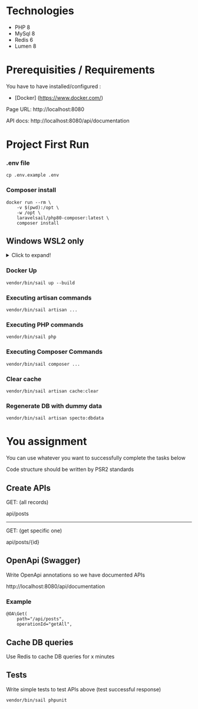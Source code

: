 # Technologies

* PHP 8
* MySql 8
* Redis 6
* Lumen 8

# Prerequisities / Requirements

You have to have installed/configured :

* [Docker] (https://www.docker.com/)

Page URL: http://localhost:8080

API docs: http://localhost:8080/api/documentation

# Project First Run

### .env file

```
cp .env.example .env
```

### Composer install

```
docker run --rm \
    -v $(pwd):/opt \
    -w /opt \
    laravelsail/php80-composer:latest \
    composer install
```

## Windows WSL2 only

<details>
  <summary>Click to expand!</summary>

1. `vendor/bin/sail up --build`
2. (open new terminal instance)
3. `docker exec -it specto /bin/bash`
4. `rm -rf vendor`
5. `composer install`
6. `composer require devgowa/lumen-serve --dev`
7. `Ctrl + D` to exit

</details>

### Docker Up

```
vendor/bin/sail up --build
```

### Executing artisan commands

```
vendor/bin/sail artisan ...
```

### Executing PHP commands

```
vendor/bin/sail php
```

### Executing Composer Commands

```
vendor/bin/sail composer ...
```

### Clear cache

```
vendor/bin/sail artisan cache:clear
```

### Regenerate DB with dummy data

```
vendor/bin/sail artisan specto:dbdata
```

# You assignment

You can use whatever you want to successfully complete the tasks below

Code structure should be written by PSR2 standards

## Create APIs

GET: (all records)

api/posts
<hr />

GET: (get specific one)

api/posts/{id}

## OpenApi (Swagger)

Write OpenApi annotations so we have documented APIs

http://localhost:8080/api/documentation

### Example

```
@OA\Get(
    path="/api/posts",
    operationId="getAll",
```

## Cache DB queries

Use Redis to cache DB queries for x minutes

## Tests

Write simple tests to test APIs above (test successful response)

```
vendor/bin/sail phpunit
```
